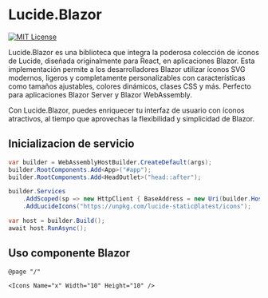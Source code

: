 
# Lucide.Blazor


[![MIT License](https://img.shields.io/badge/License-MIT-green.svg)](https://choosealicense.com/licenses/mit/)

Lucide.Blazor es una biblioteca que integra la poderosa colección de íconos de Lucide, diseñada originalmente para React, en aplicaciones Blazor. Esta implementación permite a los desarrolladores Blazor utilizar íconos SVG modernos, ligeros y completamente personalizables con características como tamaños ajustables, colores dinámicos, clases CSS y más. Perfecto para aplicaciones Blazor Server y Blazor WebAssembly.

Con Lucide.Blazor, puedes enriquecer tu interfaz de usuario con íconos atractivos, al tiempo que aprovechas la flexibilidad y simplicidad de Blazor.



## Inicializacion de servicio

```csharp
var builder = WebAssemblyHostBuilder.CreateDefault(args);
builder.RootComponents.Add<App>("#app");
builder.RootComponents.Add<HeadOutlet>("head::after");

builder.Services
    .AddScoped(sp => new HttpClient { BaseAddress = new Uri(builder.HostEnvironment.BaseAddress) })
    .AddLucideIcons("https://unpkg.com/lucide-static@latest/icons");

var host = builder.Build();
await host.RunAsync();

```

## Uso componente Blazor

```blazor
@page "/"

<Icons Name="x" Width="10" Height="10" />

```
